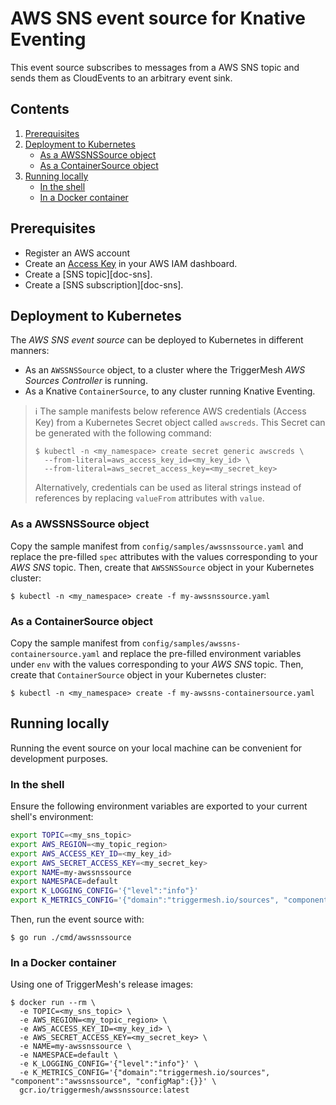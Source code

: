 # AWS SNS event source for Knative Eventing

This event source subscribes to messages from a AWS SNS topic and sends them as CloudEvents to an arbitrary event sink.

<!--
This source expects external-dns of some flavor (https://github.com/kubernetes-sigs/external-dns) to be installed in the
k8s cluster. If you look at the deployment.yaml file, you'll see that a service is created that has a hostname
annotation. This hostname must be of the form `sns.$TOPIC_NAME.$CHANNEL_NAME.$NAMESPACE.$DOMAIN`. Domain can be anything
you like. I used a subdomain in my personal env `sources.rsmitty.cloud`. These same vars are passed into the SNS
deployment as env variables.

Upon starting, a background task is launched before running the webserver. This background task attempts to subscribe to
the SNS topic mentioned. It will wait until the hostname above resolves in DNS before attempting to do so. Once
subscription has occurred, events are pushed like other sources.
-->

## Contents

1. [Prerequisites](#prerequisites)
1. [Deployment to Kubernetes](#deployment-to-kubernetes)
   * [As a AWSSNSSource object](#as-a-awssnssource-object)
   * [As a ContainerSource object](#as-a-containersource-object)
1. [Running locally](#running-locally)
   * [In the shell](#in-the-shell)
   * [In a Docker container](#in-a-docker-container)

## Prerequisites

* Register an AWS account
* Create an [Access Key][doc-accesskey] in your AWS IAM dashboard.
* Create a [SNS topic][doc-sns].
* Create a [SNS subscription][doc-sns].

## Deployment to Kubernetes

The _AWS SNS event source_ can be deployed to Kubernetes in different manners:

* As an `AWSSNSSource` object, to a cluster where the TriggerMesh _AWS Sources Controller_ is running.
* As a Knative `ContainerSource`, to any cluster running Knative Eventing.

> :information_source: The sample manifests below reference AWS credentials (Access Key) from a Kubernetes Secret object
> called `awscreds`. This Secret can be generated with the following command:
>
> ```console
> $ kubectl -n <my_namespace> create secret generic awscreds \
>   --from-literal=aws_access_key_id=<my_key_id> \
>   --from-literal=aws_secret_access_key=<my_secret_key>
> ```
>
> Alternatively, credentials can be used as literal strings instead of references by replacing `valueFrom` attributes
> with `value`.

### As a AWSSNSSource object

Copy the sample manifest from `config/samples/awssnssource.yaml` and replace the pre-filled `spec` attributes with the
values corresponding to your _AWS SNS_ topic. Then, create that `AWSSNSSource` object in your Kubernetes cluster:

```console
$ kubectl -n <my_namespace> create -f my-awssnssource.yaml
```

### As a ContainerSource object

Copy the sample manifest from `config/samples/awssns-containersource.yaml` and replace the pre-filled environment
variables under `env` with the values corresponding to your _AWS SNS_ topic. Then, create that `ContainerSource` object
in your Kubernetes cluster:

```console
$ kubectl -n <my_namespace> create -f my-awssns-containersource.yaml
```

## Running locally

Running the event source on your local machine can be convenient for development purposes.

### In the shell

Ensure the following environment variables are exported to your current shell's environment:

```sh
export TOPIC=<my_sns_topic>
export AWS_REGION=<my_topic_region>
export AWS_ACCESS_KEY_ID=<my_key_id>
export AWS_SECRET_ACCESS_KEY=<my_secret_key>
export NAME=my-awssnssource
export NAMESPACE=default
export K_LOGGING_CONFIG='{"level":"info"}'
export K_METRICS_CONFIG='{"domain":"triggermesh.io/sources", "component":"awssnssource", "configMap":{}}'
```

Then, run the event source with:

```console
$ go run ./cmd/awssnssource
```

### In a Docker container

Using one of TriggerMesh's release images:

```console
$ docker run --rm \
  -e TOPIC=<my_sns_topic> \
  -e AWS_REGION=<my_topic_region> \
  -e AWS_ACCESS_KEY_ID=<my_key_id> \
  -e AWS_SECRET_ACCESS_KEY=<my_secret_key> \
  -e NAME=my-awssnssource \
  -e NAMESPACE=default \
  -e K_LOGGING_CONFIG='{"level":"info"}' \
  -e K_METRICS_CONFIG='{"domain":"triggermesh.io/sources", "component":"awssnssource", "configMap":{}}' \
  gcr.io/triggermesh/awssnssource:latest
```

[doc-accesskey]: https://docs.aws.amazon.com/general/latest/gr/aws-sec-cred-types.html#access-keys-and-secret-access-keys
[doc-sns-topic]: https://docs.aws.amazon.com/sns/latest/dg/sns-getting-started.html
